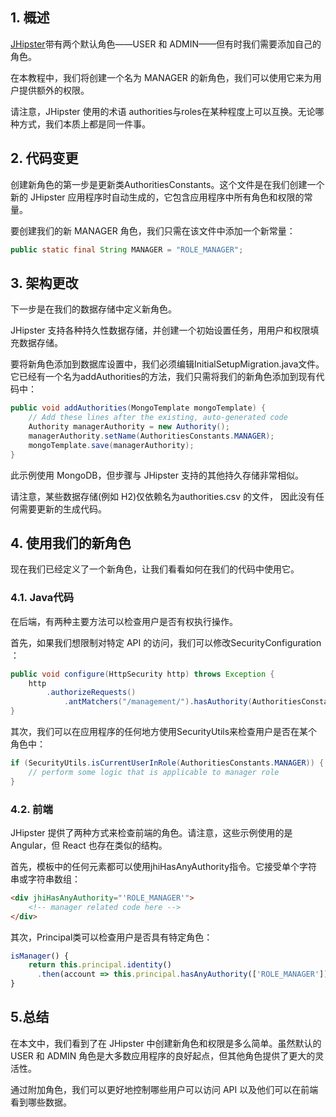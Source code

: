 ## 1. 概述

[JHipster](https://www.baeldung.com/jhipster)带有两个默认角色——USER 和 ADMIN——但有时我们需要添加自己的角色。

在本教程中，我们将创建一个名为 MANAGER 的新角色，我们可以使用它来为用户提供额外的权限。

请注意，JHipster 使用的术语 authorities与roles在某种程度上可以互换。无论哪种方式，我们本质上都是同一件事。

## 2. 代码变更

创建新角色的第一步是更新类AuthoritiesConstants。这个文件是在我们创建一个新的 JHipster 应用程序时自动生成的，它包含应用程序中所有角色和权限的常量。

要创建我们的新 MANAGER 角色，我们只需在该文件中添加一个新常量：

```java
public static final String MANAGER = "ROLE_MANAGER";
```

## 3. 架构更改

下一步是在我们的数据存储中定义新角色。

JHipster 支持各种持久性数据存储，并创建一个初始设置任务，用用户和权限填充数据存储。

要将新角色添加到数据库设置中，我们必须编辑InitialSetupMigration.java文件。它已经有一个名为addAuthorities的方法，我们只需将我们的新角色添加到现有代码中：

```java
public void addAuthorities(MongoTemplate mongoTemplate) {
    // Add these lines after the existing, auto-generated code
    Authority managerAuthority = new Authority();
    managerAuthority.setName(AuthoritiesConstants.MANAGER);
    mongoTemplate.save(managerAuthority);
}
```

此示例使用 MongoDB，但步骤与 JHipster 支持的其他持久存储非常相似。

请注意，某些数据存储(例如 H2)仅依赖名为authorities.csv 的文件， 因此没有任何需要更新的生成代码。

## 4. 使用我们的新角色

现在我们已经定义了一个新角色，让我们看看如何在我们的代码中使用它。

### 4.1. Java代码

在后端，有两种主要方法可以检查用户是否有权执行操作。

首先，如果我们想限制对特定 API 的访问，我们可以修改SecurityConfiguration ：

```java
public void configure(HttpSecurity http) throws Exception {
    http
        .authorizeRequests()
            .antMatchers("/management/").hasAuthority(AuthoritiesConstants.MANAGER);
}
```

其次，我们可以在应用程序的任何地方使用SecurityUtils来检查用户是否在某个角色中：

```java
if (SecurityUtils.isCurrentUserInRole(AuthoritiesConstants.MANAGER)) {
    // perform some logic that is applicable to manager role
}
```

### 4.2. 前端

JHipster 提供了两种方式来检查前端的角色。请注意，这些示例使用的是 Angular，但 React 也存在类似的结构。

首先，模板中的任何元素都可以使用jhiHasAnyAuthority指令。它接受单个字符串或字符串数组：

```html
<div jhiHasAnyAuthority="'ROLE_MANAGER'">
    <!-- manager related code here -->
</div>
```

其次，Principal类可以检查用户是否具有特定角色：

```javascript
isManager() {
    return this.principal.identity()
      .then(account => this.principal.hasAnyAuthority(['ROLE_MANAGER']));
}
```

## 5.总结

在本文中，我们看到了在 JHipster 中创建新角色和权限是多么简单。虽然默认的 USER 和 ADMIN 角色是大多数应用程序的良好起点，但其他角色提供了更大的灵活性。

通过附加角色，我们可以更好地控制哪些用户可以访问 API 以及他们可以在前端看到哪些数据。
